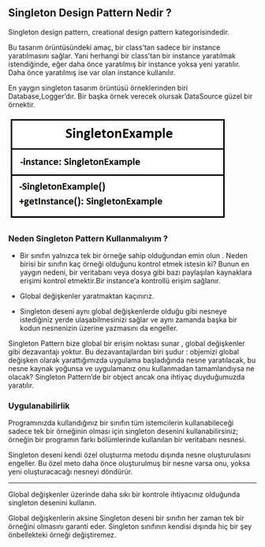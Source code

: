 ## Singleton Design Pattern Nedir ?

Singleton design pattern, creational design pattern kategorisindedir.

Bu tasarım örüntüsündeki amaç, bir class’tan sadece bir instance yaratılmasını sağlar. Yani herhangi bir class’tan bir
instance yaratılmak istendiğinde, eğer daha önce yaratılmış bir instance yoksa yeni yaratılır. Daha önce yaratılmış ise
var olan instance kullanılır.

En yaygın singleton tasarım örüntüsü örneklerinden biri Database,Logger’dır. Bir başka örnek verecek olursak DataSource
güzel bir
örnektir.

![](img/img.png)

### Neden Singleton Pattern Kullanmalıyım ?

- Bir sınıfın yalnızca tek bir örneğe sahip olduğundan emin olun . Neden birisi bir sınıfın kaç örneği olduğunu
  kontrol
  etmek istesin ki? Bunun en yaygın nedeni, bir veritabanı veya dosya gibi bazı paylaşılan kaynaklara erişimi kontrol
  etmektir.Bir instance‘a kontrollü erişim sağlanır.

- Global değişkenler yaratmaktan kaçınırız.
- Singleton deseni aynı global değişkenlerde olduğu gibi nesneye istediğiniz yerde ulaşabilmesinizi sağlar ve aynı
  zamanda başka bir kodun nesnenizin üzerine yazmasını da engeller.

Singleton Pattern bize global bir erişim noktası sunar , global değişkenler gibi dezavantajı yoktur. Bu dezavantajlardan
biri şudur : objemizi global değişken olarak yarattığımızda uygulama başladığında nesne yaratılacak, bu nesne kaynak
yoğunsa ve uygulamanız onu kullanmadan tamamlandıysa ne olacak? Singleton Pattern’de bir object ancak ona ihtiyaç
duyduğumuzda yaratılır.

### Uygulanabilirlik

Programınızda kullandığınız bir sınıfın tüm istemcilerin kullanabileceği sadece tek bir örneğinin olması için singleton
desenini kullanabilirsiniz; örneğin bir programın farkı bölümlerinde kullanılan bir veritabanı nesnesi.

Singleton deseni kendi özel oluşturma metodu dışında nesne oluşturulasını engeller. Bu özel meto daha önce oluşturulmuş
bir nesne varsa onu, yoksa yeni oluşturacacağı nesneyi döndürür.
___
Global değişkenler üzerinde daha sıkı bir kontrole ihtiyacınız olduğunda singleton desenini kullanın.

Global değişkenlerin aksine Singleton deseni bir sınıfın her zaman tek bir örneğini olmasını garanti eder. Singleton
sınıfının kendisi dışında hiç bir şey önbellekteki örneği değiştiremez.

